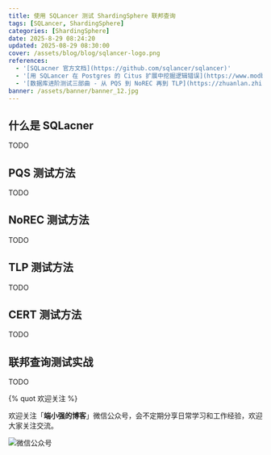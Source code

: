 ```yaml
---
title: 使用 SQLancer 测试 ShardingSphere 联邦查询
tags: [SQLancer, ShardingSphere]
categories: [ShardingSphere]
date: 2025-8-29 08:24:20
updated: 2025-08-29 08:30:00
cover: /assets/blog/blog/sqlancer-logo.png
references:
  - '[SQLacner 官方文档](https://github.com/sqlancer/sqlancer)'
  - '[用 SQLancer 在 Postgres 的 Citus 扩展中挖掘逻辑错误](https://www.modb.pro/db/431552)'
  - '[数据库进阶测试三部曲 - 从 PQS 到 NoREC 再到 TLP](https://zhuanlan.zhihu.com/p/144725800)'
banner: /assets/banner/banner_12.jpg
---
```


## 什么是 SQLacner

TODO

## PQS 测试方法

TODO

## NoREC 测试方法

TODO

## TLP 测试方法

TODO

## CERT 测试方法

TODO

## 联邦查询测试实战

TODO



{% quot 欢迎关注 %}

欢迎关注「**端小强的博客**」微信公众号，会不定期分享日常学习和工作经验，欢迎大家关注交流。

![微信公众号](/assets/wechat/gongzhonghao.png)
